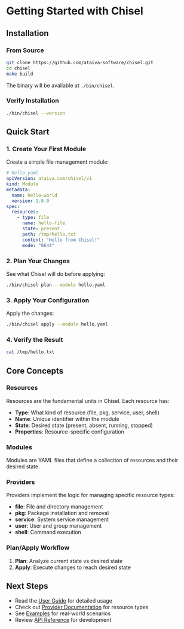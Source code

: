 # Getting Started with Chisel

## Installation

### From Source

```bash
git clone https://github.com/ataiva-software/chisel.git
cd chisel
make build
```

The binary will be available at `./bin/chisel`.

### Verify Installation

```bash
./bin/chisel --version
```

## Quick Start

### 1. Create Your First Module

Create a simple file management module:

```yaml
# hello.yaml
apiVersion: ataiva.com/chisel/v1
kind: Module
metadata:
  name: hello-world
  version: 1.0.0
spec:
  resources:
    - type: file
      name: hello-file
      state: present
      path: /tmp/hello.txt
      content: "Hello from Chisel!"
      mode: "0644"
```

### 2. Plan Your Changes

See what Chisel will do before applying:

```bash
./bin/chisel plan --module hello.yaml
```

### 3. Apply Your Configuration

Apply the changes:

```bash
./bin/chisel apply --module hello.yaml
```

### 4. Verify the Result

```bash
cat /tmp/hello.txt
```

## Core Concepts

### Resources

Resources are the fundamental units in Chisel. Each resource has:
- **Type**: What kind of resource (file, pkg, service, user, shell)
- **Name**: Unique identifier within the module
- **State**: Desired state (present, absent, running, stopped)
- **Properties**: Resource-specific configuration

### Modules

Modules are YAML files that define a collection of resources and their desired state.

### Providers

Providers implement the logic for managing specific resource types:
- **file**: File and directory management
- **pkg**: Package installation and removal
- **service**: System service management
- **user**: User and group management
- **shell**: Command execution

### Plan/Apply Workflow

1. **Plan**: Analyze current state vs desired state
2. **Apply**: Execute changes to reach desired state

## Next Steps

- Read the [User Guide](user-guide.md) for detailed usage
- Check out [Provider Documentation](providers.md) for resource types
- See [Examples](../examples/) for real-world scenarios
- Review [API Reference](api-reference.md) for development
